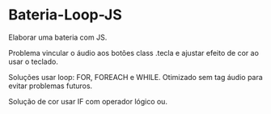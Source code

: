 # Bateria-Loop-JS

Elaborar uma bateria com JS.

Problema vincular o áudio aos botões class .tecla e ajustar efeito de cor ao usar o teclado.

Soluções usar loop: FOR, FOREACH e WHILE. Otimizado sem tag áudio para evitar problemas futuros. 

Solução de cor usar IF com operador lógico ou.
